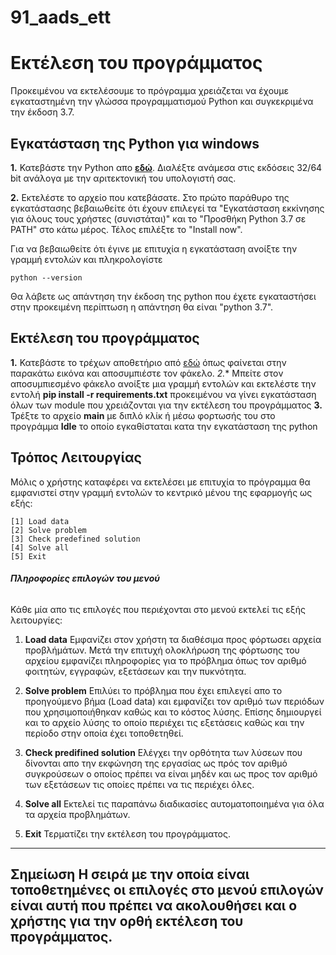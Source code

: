# 91_aads_ett

# Εκτέλεση του προγράμματος
Προκειμένου να εκτελέσουμε το πρόγραμμα χρειάζεται να έχουμε εγκαταστημένη την γλώσσα προγραμματισμού Python και συγκεκριμένα την έκδοση 3.7.

## Εγκατάσταση της Python για windows
**1.** Κατεβάστε την Python απο **[εδώ](https://www.python.org/downloads/release/python-370/)**. Διαλέξτε ανάμεσα στις εκδόσεις 32/64 bit ανάλογα με την αριτεκτονική του υπολογιστή σας.

**2.** Εκτελέστε το αρχείο που κατεβάσατε.
Στο πρώτο παράθυρο της εγκατάστασης βεβαιωθείτε ότι έχουν επιλεγεί τα "Εγκατάσταση εκκίνησης για όλους τους χρήστες (συνιστάται)" και το "Προσθήκη Python 3.7 σε PATH" στο κάτω μέρος. Τέλος επιλέξτε το "Install now".

Για να βεβαιωθείτε ότι έγινε με επιτυχία η εγκατάσταση ανοίξτε την γραμμή εντολών και πληκρολογίστε 

```
python --version
```
Θα λάβετε ως απάντηση την έκδοση της python που έχετε εγκαταστήσει στην προκειμένη περίπτωση η απάντηση θα είναι "python 3.7".

## Εκτέλεση του προγράμματος

**1.** Κατεβάστε το τρέχων αποθετήριο από [εδώ](https://github.com/gpachoulas/91_aads_ett/archive/master.zip) όπως φαίνεται στην παρακάτω εικόνα και αποσυμπιέστε τον φάκελο.
*2.** Μπείτε στον αποσυμπιεσμένο φάκελο ανοίξτε μια γραμμή εντολών και εκτελέστε την εντολή **pip install -r requirements.txt** προκειμένου να γίνει εγκατάσταση όλων των module που χρειάζονται για την εκτέλεση του προγράμματος
**3.** Τρέξτε το αρχείο **main** με διπλό κλίκ ή μέσω φορτωσής του στο προγράμμα **Idle** το οποίο εγκαθίσταται κατα την εγκατάσταση της python

## Τρόπος Λειτουργίας
Μόλις ο χρήστης καταφέρει να εκτελέσει με επιτυχία το πρόγραμμα θα εμφανιστεί στην γραμμή εντολών το κεντρικό μένου της εφαρμογής ως εξής:

```
[1] Load data
[2] Solve problem
[3] Check predefined solution
[4] Solve all
[5] Exit
```

###### **Πληροφορίες επιλογών του μενού**
Κάθε μία απο τις επιλογές που περιέχονται στο μενού εκτελεί τις εξής λειτουργίες:




1. **Load data**
Εμφανίζει στον χρήστη τα διαθέσιμα προς φόρτωσει αρχεία προβλήμάτων. Μετά την επιτυχή ολοκλήρωση της φόρτωσης του αρχείου εμφανίζει πληροφορίες για το πρόβλημα όπως τον αριθμό φοιτητών, εγγραφών, εξετάσεων και την πυκνότητα.

2. **Solve problem**
Επιλύει το πρόβλημα που έχει επιλεγεί απο το προηγούμενο βήμα (Load data) και εμφανίζει τον αριθμό των περιόδων που χρησιμοποιήθηκαν καθώς και το κόστος λύσης. Επίσης δημιουργεί και το αρχείο λύσης το οποίο περιέχει τις εξετάσεις καθώς και την περίοδο στην οποία έχει τοποθετηθεί.

3. **Check predifined solution**
Ελέγχει την ορθότητα των λύσεων που δίνονται απο την εκφώνηση της εργασίας ως πρός τον αριθμό συγκρούσεων ο οποίος πρέπει να είναι μηδέν και ως προς τον αριθμό των εξετάσεων τις οποίες πρέπει να τις περιέχει όλες.

4. **Solve all**
Εκτελεί τις παραπάνω διαδικασίες αυτοματοποιημένα για όλα τα αρχεία προβλημάτων.

5. **Exit**
Τερματίζει την εκτέλεση του προγράμματος.

---
**Σημείωση**
Η σειρά με την οποία είναι τοποθετημένες οι επιλογές στο μενού επιλογών είναι αυτή που πρέπει να ακολουθήσει και ο χρήστης για την ορθή εκτέλεση του προγράμματος.
---
